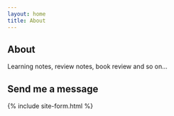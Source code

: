 ```yaml
---
layout: home
title: About
---
```

## About
Learning notes, review notes, book review and so on...

## Send me a message
{% include site-form.html %}
